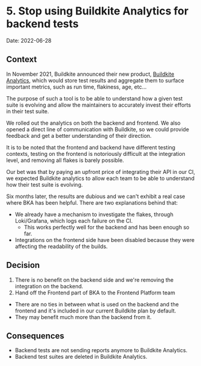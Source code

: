 # 5. Stop using Buildkite Analytics for backend tests

Date: 2022-06-28

## Context

In November 2021, Buildkite announced their new product, [Buildkite Analytics](https://buildkite.com/test-analytics), which would store test results and aggregate them to surface important metrics, such as run time, flakiness, age, etc… 

The purpose of such a tool is to be able to understand how a given test suite is evolving and allow the maintainers to accurately invest their efforts in their test suite. 

We rolled out the analytics on both the backend and frontend. We also opened a direct line of communication with Buildkite, so we could provide feedback and get a better understanding of their direction. 

It is to be noted that the frontend and backend have different testing contexts, testing on the frontend is notoriously difficult at the integration level, and removing all flakes is barely possible. 

Our bet was that by paying an upfront price of integrating their API in our CI, we expected Buildkite analytics to allow each team to be able to understand how their test suite is evolving. 

Six months later, the results are dubious and we can't exhibit a real case where BKA has been helpful. There are two explanations behind that:

- We already have a mechanism to investigate the flakes, through Loki/Grafana, which logs each failure on the CI. 
  - This works perfectly well for the backend and has been enough so far. 
- Integrations on the frontend side have been disabled because they were affecting the readability of the builds. 

## Decision

1. There is no benefit on the backend side and we're removing the integration on the backend. 
2. Hand off the Frontend part of BKA to the Frontend Platform team
  - There are no ties in between what is used on the backend and the frontend and it's included in our current Buildkite plan by default. 
  - They may benefit much more than the backend from it. 

## Consequences

- Backend tests are not sending reports anymore to Buildkite Analytics.
- Backend test suites are deleted in Buildkite Analytics.
